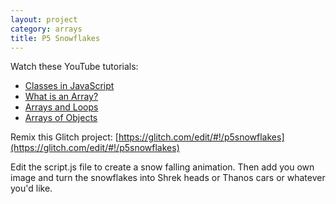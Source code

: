 ```yaml
---
layout: project
category: arrays
title: P5 Snowflakes
---
```



Watch these YouTube tutorials:

  - [Classes in JavaScript](https://drive.google.com/file/d/1sdg711i0aP7IZOmX9Txg68XPanto4Pdb/view)
  - [What is an Array?](https://drive.google.com/open?id=1ZIUSdPpbhMYtU8V0eZcV-l4z6V3b-DWo)
  - [Arrays and Loops](https://drive.google.com/open?id=1zv0LwoM1KQxh4MN_ruJIUO8NWjVC1KlT)
  - [Arrays of Objects](https://drive.google.com/open?id=1SRHG_ogvscfzO7RaJQa16lagWqquK8YN)

Remix this Glitch project: [https://glitch.com/edit/#!/p5snowflakes](https://glitch.com/edit/#!/p5snowflakes)

Edit the script.js file to create a snow falling animation. Then add you own image and turn the snowflakes into Shrek heads or Thanos cars or whatever you'd like.
